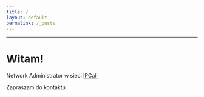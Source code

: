 ```yaml
---
title: /
layout: default
permalink: /_posts
---
```

---

# Witam!
Network Administrator w sieci [IPCall ](https://ipcall.pl)

Zapraszam do kontaktu.

